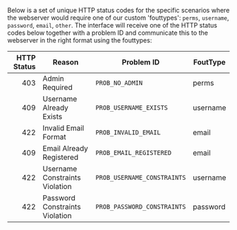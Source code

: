 Below is a set of unique HTTP status codes for the specific scenarios where the webserver would require one of our custom 'fouttypes': `perms`, `username`, `password`, `email`, `other`.
The interface will receive one of the HTTP status codes below together with a problem ID and communicate this to the webserver in the right format using the fouttypes:

| HTTP Status | Reason                          | Problem ID                   | FoutType |
|------------:|---------------------------------|------------------------------|----------|
|         403 | Admin Required                  | `PROB_NO_ADMIN`              | perms    |
|         409 | Username Already Exists         | `PROB_USERNAME_EXISTS`       | username |
|         422 | Invalid Email Format            | `PROB_INVALID_EMAIL`         | email    |
|         409 | Email Already Registered        | `PROB_EMAIL_REGISTERED`      | email    |
|         422 | Username Constraints Violation  | `PROB_USERNAME_CONSTRAINTS`  | username |
|         422 | Password Constraints Violation  | `PROB_PASSWORD_CONSTRAINTS`  | password |
